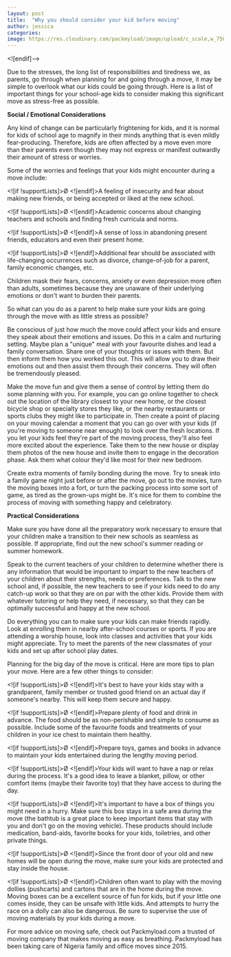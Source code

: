 ```yaml
---
layout: post
title:  "Why you should consider your kid before moving"
author: jessica
categories: 
image: https://res.cloudinary.com/packmyload/image/upload/c_scale,w_750/v1563966110/IMG_5843.png
---
```


<![endif]-->

Due to the stresses, the long list of responsibilities and tiredness we, as parents, go through when planning for and going through a move, it may be simple to overlook what our kids could be going through.  Here is a list of important things for your school-age kids to consider making this significant move as stress-free as possible.

**Social / Emotional Considerations**

Any kind of change can be particularly frightening for kids, and it is normal for kids of school age to magnify in their minds anything that is even mildly fear-producing.  Therefore, kids are often affected by a move even more than their parents even though they may not express or manifest outwardly their amount of stress or worries.

Some of the worries and feelings that your kids might encounter during a move include:

<![if !supportLists]>Ø <![endif]>A feeling of insecurity and fear about making new friends, or being accepted or liked at the new school.

<![if !supportLists]>Ø <![endif]>Academic concerns about changing teachers and schools and finding fresh curricula and norms.

<![if !supportLists]>Ø <![endif]>A sense of loss in abandoning present friends, educators and even their present home.

<![if !supportLists]>Ø <![endif]>Additional fear should be associated with life-changing occurrences such as divorce, change-of-job for a parent, family economic changes, etc.

Children mask their fears, concerns, anxiety or even depression more often than adults, sometimes because they are unaware of their underlying emotions or don't want to burden their parents.

So what can you do as a parent to help make sure your kids are going through the move with as little stress as possible?

Be conscious of just how much the move could affect your kids and ensure they speak about their emotions and issues. Do this in a calm and nurturing setting. Maybe plan a "unique" meal with your favourite dishes and lead a family conversation. Share one of your thoughts or issues with them. But then inform them how you worked this out. This will allow you to draw their emotions out and then assist them through their concerns. They will often be tremendously pleased.

Make the move fun and give them a sense of control by letting them do some planning with you. For example, you can go online together to check out the location of the library closest to your new home, or the closest bicycle shop or specialty stores they like, or the nearby restaurants or sports clubs they might like to participate in. Then create a point of placing on your moving calendar a moment that you can go over with your kids (if you're moving to someone near enough) to look over the fresh locations. If you let your kids feel they're part of the moving process, they'll also feel more excited about the experience. Take them to the new house or display them photos of the new house and invite them to engage in the decoration phase. Ask them what colour they'd like most for their new bedroom.

Create extra moments of family bonding during the move. Try to sneak into a family game night just before or after the move, go out to the movies, turn the moving boxes into a fort, or turn the packing process into some sort of game, as tired as the grown-ups might be. It's nice for them to combine the process of moving with something happy and celebratory.

**Practical Considerations**

Make sure you have done all the preparatory work necessary to ensure that your children make a transition to their new schools as seamless as possible. If appropriate, find out the new school's summer reading or summer homework.

Speak to the current teachers of your children to determine whether there is any information that would be important to impart to the new teachers of your children about their strengths, needs or preferences. Talk to the new school and, if possible, the new teachers to see if your kids need to do any catch-up work so that they are on par with the other kids. Provide them with whatever tutoring or help they need, if necessary, so that they can be optimally successful and happy at the new school.

Do everything you can to make sure your kids can make friends rapidly. Look at enrolling them in nearby after-school courses or sports. If you are attending a worship house, look into classes and activities that your kids might appreciate. Try to meet the parents of the new classmates of your kids and set up after school play dates.

Planning for the big day of the move is critical. Here are more tips to plan your move. Here are a few other things to consider:

<![if !supportLists]>Ø <![endif]>It's best to have your kids stay with a grandparent, family member or trusted good friend on an actual day if someone's nearby. This will keep them secure and happy.

<![if !supportLists]>Ø <![endif]>Prepare plenty of food and drink in advance. The food should be as non-perishable and simple to consume as possible. Include some of the favourite foods and treatments of your children in your ice chest to maintain them healthy.

<![if !supportLists]>Ø <![endif]>Prepare toys, games and books in advance to maintain your kids entertained during the lengthy moving period.

<![if !supportLists]>Ø <![endif]>Your kids will want to have a nap or relax during the process. It's a good idea to leave a blanket, pillow, or other comfort items (maybe their favorite toy) that they have access to during the day.

<![if !supportLists]>Ø <![endif]>It's important to have a box of things you might need in a hurry. Make sure this box stays in a safe area during the move (the bathtub is a great place to keep important items that stay with you and don't go on the moving vehicle). These products should include medication, band-aids, favorite books for your kids, toiletries, and other private things.

<![if !supportLists]>Ø <![endif]>Since the front door of your old and new homes will be open during the move, make sure your kids are protected and stay inside the house.

<![if !supportLists]>Ø <![endif]>Children often want to play with the moving dollies (pushcarts) and cartons that are in the home during the move. Moving boxes can be a excellent source of fun for kids, but if your little one comes inside, they can be unsafe with little kids. And attempts to hurry the race on a dolly can also be dangerous. Be sure to supervise the use of moving materials by your kids during a move.

For more advice on moving safe, check out Packmyload.com a trusted of moving company that makes moving as easy as breathing. Packmyload has been taking care of Nigeria family and office moves since 2015.
